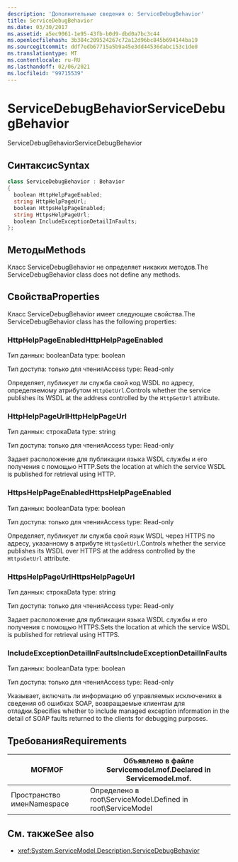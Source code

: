 ```yaml
---
description: 'Дополнительные сведения о: ServiceDebugBehavior'
title: ServiceDebugBehavior
ms.date: 03/30/2017
ms.assetid: a5ec9061-1e95-43fb-b0d9-dbd0a7bc3c44
ms.openlocfilehash: 3b384c209524267c72a12d96bc845b694144ba19
ms.sourcegitcommit: ddf7edb67715a5b9a45e3dd44536dabc153c1de0
ms.translationtype: MT
ms.contentlocale: ru-RU
ms.lasthandoff: 02/06/2021
ms.locfileid: "99715539"
---
```

# <a name="servicedebugbehavior"></a><span data-ttu-id="d2aea-103">ServiceDebugBehavior</span><span class="sxs-lookup"><span data-stu-id="d2aea-103">ServiceDebugBehavior</span></span>

<span data-ttu-id="d2aea-104">ServiceDebugBehavior</span><span class="sxs-lookup"><span data-stu-id="d2aea-104">ServiceDebugBehavior</span></span>  
  
## <a name="syntax"></a><span data-ttu-id="d2aea-105">Синтаксис</span><span class="sxs-lookup"><span data-stu-id="d2aea-105">Syntax</span></span>  
  
```csharp
class ServiceDebugBehavior : Behavior  
{  
  boolean HttpHelpPageEnabled;  
  string HttpHelpPageUrl;  
  boolean HttpsHelpPageEnabled;  
  string HttpsHelpPageUrl;  
  boolean IncludeExceptionDetailInFaults;  
};  
```  
  
## <a name="methods"></a><span data-ttu-id="d2aea-106">Методы</span><span class="sxs-lookup"><span data-stu-id="d2aea-106">Methods</span></span>  

 <span data-ttu-id="d2aea-107">Класс ServiceDebugBehavior не определяет никаких методов.</span><span class="sxs-lookup"><span data-stu-id="d2aea-107">The ServiceDebugBehavior class does not define any methods.</span></span>  
  
## <a name="properties"></a><span data-ttu-id="d2aea-108">Свойства</span><span class="sxs-lookup"><span data-stu-id="d2aea-108">Properties</span></span>  

 <span data-ttu-id="d2aea-109">Класс ServiceDebugBehavior имеет следующие свойства.</span><span class="sxs-lookup"><span data-stu-id="d2aea-109">The ServiceDebugBehavior class has the following properties:</span></span>  
  
### <a name="httphelppageenabled"></a><span data-ttu-id="d2aea-110">HttpHelpPageEnabled</span><span class="sxs-lookup"><span data-stu-id="d2aea-110">HttpHelpPageEnabled</span></span>  

 <span data-ttu-id="d2aea-111">Тип данных: boolean</span><span class="sxs-lookup"><span data-stu-id="d2aea-111">Data type: boolean</span></span>  
  
 <span data-ttu-id="d2aea-112">Тип доступа: только для чтения</span><span class="sxs-lookup"><span data-stu-id="d2aea-112">Access type: Read-only</span></span>  
  
 <span data-ttu-id="d2aea-113">Определяет, публикует ли служба свой код WSDL по адресу, определяемому атрибутом `HttpGetUrl`.</span><span class="sxs-lookup"><span data-stu-id="d2aea-113">Controls whether the service publishes its WSDL at the address controlled by the `HttpGetUrl` attribute.</span></span>  
  
### <a name="httphelppageurl"></a><span data-ttu-id="d2aea-114">HttpHelpPageUrl</span><span class="sxs-lookup"><span data-stu-id="d2aea-114">HttpHelpPageUrl</span></span>  

 <span data-ttu-id="d2aea-115">Тип данных: строка</span><span class="sxs-lookup"><span data-stu-id="d2aea-115">Data type: string</span></span>  
  
 <span data-ttu-id="d2aea-116">Тип доступа: только для чтения</span><span class="sxs-lookup"><span data-stu-id="d2aea-116">Access type: Read-only</span></span>  
  
 <span data-ttu-id="d2aea-117">Задает расположение для публикации языка WSDL службы и его получения с помощью HTTP.</span><span class="sxs-lookup"><span data-stu-id="d2aea-117">Sets the location at which the service WSDL is published for retrieval using HTTP.</span></span>  
  
### <a name="httpshelppageenabled"></a><span data-ttu-id="d2aea-118">HttpsHelpPageEnabled</span><span class="sxs-lookup"><span data-stu-id="d2aea-118">HttpsHelpPageEnabled</span></span>  

 <span data-ttu-id="d2aea-119">Тип данных: boolean</span><span class="sxs-lookup"><span data-stu-id="d2aea-119">Data type: boolean</span></span>  
  
 <span data-ttu-id="d2aea-120">Тип доступа: только для чтения</span><span class="sxs-lookup"><span data-stu-id="d2aea-120">Access type: Read-only</span></span>  
  
 <span data-ttu-id="d2aea-121">Определяет, публикует ли служба свой язык WSDL через HTTPS по адресу, указанному в атрибуте `HttpsGetUrl`.</span><span class="sxs-lookup"><span data-stu-id="d2aea-121">Controls whether the service publishes its WSDL over HTTPS at the address controlled by the `HttpsGetUrl` attribute.</span></span>  
  
### <a name="httpshelppageurl"></a><span data-ttu-id="d2aea-122">HttpsHelpPageUrl</span><span class="sxs-lookup"><span data-stu-id="d2aea-122">HttpsHelpPageUrl</span></span>  

 <span data-ttu-id="d2aea-123">Тип данных: строка</span><span class="sxs-lookup"><span data-stu-id="d2aea-123">Data type: string</span></span>  
  
 <span data-ttu-id="d2aea-124">Тип доступа: только для чтения</span><span class="sxs-lookup"><span data-stu-id="d2aea-124">Access type: Read-only</span></span>  
  
 <span data-ttu-id="d2aea-125">Задает расположение для публикации языка WSDL службы и его получения с помощью HTTPS.</span><span class="sxs-lookup"><span data-stu-id="d2aea-125">Sets the location at which the service WSDL is published for retrieval using HTTPS.</span></span>  
  
### <a name="includeexceptiondetailinfaults"></a><span data-ttu-id="d2aea-126">IncludeExceptionDetailInFaults</span><span class="sxs-lookup"><span data-stu-id="d2aea-126">IncludeExceptionDetailInFaults</span></span>  

 <span data-ttu-id="d2aea-127">Тип данных: boolean</span><span class="sxs-lookup"><span data-stu-id="d2aea-127">Data type: boolean</span></span>  
  
 <span data-ttu-id="d2aea-128">Тип доступа: только для чтения</span><span class="sxs-lookup"><span data-stu-id="d2aea-128">Access type: Read-only</span></span>  
  
 <span data-ttu-id="d2aea-129">Указывает, включать ли информацию об управляемых исключениях в сведения об ошибках SOAP, возвращаемые клиентам для отладки.</span><span class="sxs-lookup"><span data-stu-id="d2aea-129">Specifies whether to include managed exception information in the detail of SOAP faults returned to the clients for debugging purposes.</span></span>  
  
## <a name="requirements"></a><span data-ttu-id="d2aea-130">Требования</span><span class="sxs-lookup"><span data-stu-id="d2aea-130">Requirements</span></span>  
  
|<span data-ttu-id="d2aea-131">MOF</span><span class="sxs-lookup"><span data-stu-id="d2aea-131">MOF</span></span>|<span data-ttu-id="d2aea-132">Объявлено в файле Servicemodel.mof.</span><span class="sxs-lookup"><span data-stu-id="d2aea-132">Declared in Servicemodel.mof.</span></span>|  
|---------|-----------------------------------|  
|<span data-ttu-id="d2aea-133">Пространство имен</span><span class="sxs-lookup"><span data-stu-id="d2aea-133">Namespace</span></span>|<span data-ttu-id="d2aea-134">Определено в root\ServiceModel.</span><span class="sxs-lookup"><span data-stu-id="d2aea-134">Defined in root\ServiceModel</span></span>|  
  
## <a name="see-also"></a><span data-ttu-id="d2aea-135">См. также</span><span class="sxs-lookup"><span data-stu-id="d2aea-135">See also</span></span>

- <xref:System.ServiceModel.Description.ServiceDebugBehavior>

